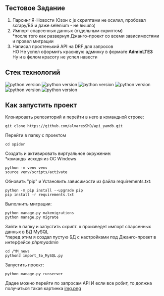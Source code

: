 ## Тестовое Задание  
1. Парсинг Я-Новости (Озон с js скриптами не осилил, пробовал scrapy/BS и даже selenium - не вышло)<br>
2. Импорт спарсенных данных (отдельным скриптом)<br>
*после того как развернул Джанго-проект со всеми зависимостями и провел миграции<br>
3. Написал простенький API на DRF для запросов <br>
НО Не успел оформить красивую админку в формате **AdminLTE3**<br>
Ну и в фелом красоту не успел навести 

## Стек технологий
![python version](https://img.shields.io/badge/Python-3.9-yellowgreen) 
![python version](https://img.shields.io/badge/Django-3.2-yellowgreen) 
![python version](https://img.shields.io/badge/djangorestframework-3.12.4-yellowgreen)
![python version](https://img.shields.io/badge/beautifulsoup4-4.11-yellowgreen) 
![python version](https://img.shields.io/badge/PyMySQL-1.0-yellowgreen) 
![python version](https://img.shields.io/badge/requests-2.28-yellowgreen) 

## Как запустить проект
Клонировать репозиторий и перейти в него в командной строке:
```
git clone https://github.com/alvaresShD/api_yamdb.git
```

Перейти в папку с проектом
```
cd spider
```

Cоздать и активировать виртуальное окружение:<br>
*команды исходя из ОС Windows
```
python -m venv venv
source venv/scripts/activate
```

Обновить "pip" и Установить зависимости из файла requirements.txt:
```
python -m pip install --upgrade pip
pip install -r requirements.txt
```

Выполнить миграции:
```
python manage.py makemigrations
python manage.py migrate
```

Зайти в папку и запустить скрипт. к произведет импорт спарсенных данных в БД MySQL<br>
*перед этим я создал пустую БД с настройками под Джанго-проект в интерфейсе *phpmyadmin* 
```
cd /YM_news 
python3 import_to_MySQL.py
```

Запустить проект:
```
python manage.py runserver
```

Дадее можно перейти по запросам API
И если все робит, то должна получиться такая картинка [img.png](img.png)

